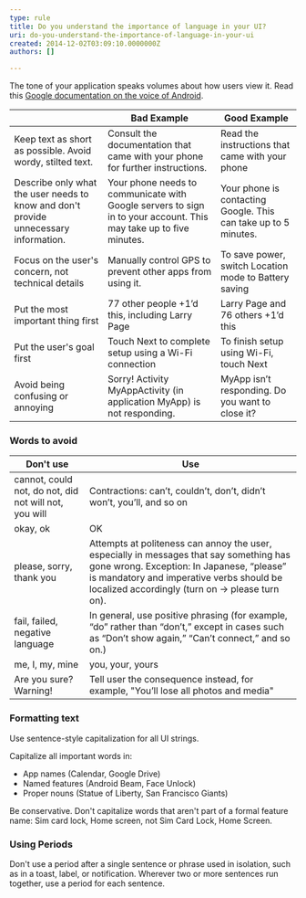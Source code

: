 ```yaml
---
type: rule
title: Do you understand the importance of language in your UI?
uri: do-you-understand-the-importance-of-language-in-your-ui
created: 2014-12-02T03:09:10.0000000Z
authors: []

---
```


 The tone of your application speaks volumes about how users view it. Read this [Google documentation on the voice of Android](http&#58;//developer.android.com/design/style/writing.html). 

| ​ | ​Bad Example | ​Good Example |
| --- | --- | --- |
| Keep text as short as possible. Avoid wordy, stilted text​. | Consult the documentation that came with your phone for further instructions.​ | Read the instructions that came with your phone |
| Describe only what the user needs to know and don't provide unnecessary information. | ​Your phone needs to communicate with Google servers to sign in to your account. This may take up to five minutes. | ​Your phone is contacting Google. This can take up to 5 minutes. |
| ​Focus on the user's concern, not technical details | Manually control GPS to prevent other apps from using it. | ​To save power, switch Location mode to Battery saving |
| ​Put the most important thing first | ​77 other people +1’d this, including Larry Page | Larry Page and 76 others +1’d this​ |
| ​Put the user's goal first | Touch Next to complete setup using a Wi-Fi connection​ | To finish setup using Wi-Fi, touch Next​ |
| Avoid being confusing or annoying​ | ​Sorry! Activity MyAppActivity (in application MyApp) is not responding. | MyApp isn’t responding. Do you want to close it?​ |


### Words to avoid


| Don't use​ | ​Use |
| --- | --- |
| ​cannot, could not, do not, did not will not, you will | ​Contractions: can’t, couldn’t, don’t, didn’t won’t, you’ll, and so on |
| ​okay, ok | ​OK |
| ​please, sorry, thank you | Attempts at politeness can annoy the user, especially in messages that say something has gone wrong. Exception: In Japanese, “please” is mandatory and imperative verbs should be localized accordingly (turn on -&gt; please turn on).​ |
| fail, failed, negative language​ | ​In general, use positive phrasing (for example, “do” rather than “don’t,” except in cases such as “Don’t show again,” “Can’t connect,” and so on.)  |
| me, I, my, mine​ | ​you, your, yours |
| Are you sure? Warning!​ | Tell user the consequence instead, for example, "You’ll lose all photos and media"​ |


### Formatting text

Use sentence-style capitalization for all UI strings.

Capitalize all important words in:

- App names (Calendar, Google Drive)
- Named features (Android Beam, Face Unlock)
- Proper nouns (Statue of Liberty, San Francisco Giants)


Be conservative. Don't capitalize words that aren't part of a formal feature name: Sim card lock, Home screen, not Sim Card Lock, Home Screen.

### Using Periods 

Don't use a period after a single sentence or phrase used in isolation, such as in a toast, label, or notification. Wherever two or more sentences run together, use a period for each sentence.

